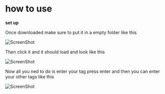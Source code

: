 # how to use 

**set up**

Once downloaded make sure to put it in a empty folder like this

![ScreenShot](https://cdn.discordapp.com/attachments/878860303612395572/878860314853138442/unknown.png)

Then click it and it should load and look like this 

![ScreenShot](https://cdn.discordapp.com/attachments/878860303612395572/878860782534815844/unknown.png)

Now all you ned to do is enter your tag press enter and then you can enter your other tags like this

![ScreenShot](https://cdn.discordapp.com/attachments/878860303612395572/878861147116273674/unknown.png)


































